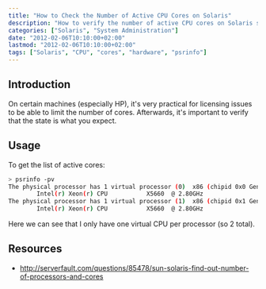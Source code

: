```yaml
---
title: "How to Check the Number of Active CPU Cores on Solaris"
description: "How to verify the number of active CPU cores on Solaris systems, which is useful for licensing and resource allocation"
categories: ["Solaris", "System Administration"]
date: "2012-02-06T10:10:00+02:00"
lastmod: "2012-02-06T10:10:00+02:00"
tags: ["Solaris", "CPU", "cores", "hardware", "psrinfo"]
---
```


## Introduction

On certain machines (especially HP), it's very practical for licensing issues to be able to limit the number of cores. Afterwards, it's important to verify that the state is what you expect.

## Usage

To get the list of active cores:

``` bash hl_lines="2 4"
> psrinfo -pv
The physical processor has 1 virtual processor (0)  x86 (chipid 0x0 GenuineIntel family 6 model 44 step 2 clock 2800 MHz)
        Intel(r) Xeon(r) CPU           X5660  @ 2.80GHz
The physical processor has 1 virtual processor (1)  x86 (chipid 0x1 GenuineIntel family 6 model 44 step 2 clock 2800 MHz)
        Intel(r) Xeon(r) CPU           X5660  @ 2.80GHz
```

Here we can see that I only have one virtual CPU per processor (so 2 total).

## Resources
- http://serverfault.com/questions/85478/sun-solaris-find-out-number-of-processors-and-cores
